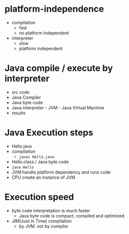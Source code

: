 # platform-independence

- compilation
  - fast
  - no platform independent
- interpreter
  - slow
  - platform independent

# Java compile / execute by interpreter

- src code
- Java Compiler
- Java byte code
- Java interpreter - JVM - Java Virtual Machine
- results

# Java Execution steps

- Hello.java
- compilation
  - `javac Hello.java`
- Hello.class / Java byte code
- `java Hello`
- JVM handle platform dependency and runs code
- CPU create an instance of JVM

# Execution speed

- byte code interpretation is much faster
  - Java byte code is compact, compiled and optimized
- JIM(Just in Time) compilation
  - by JVM. not by compiler

